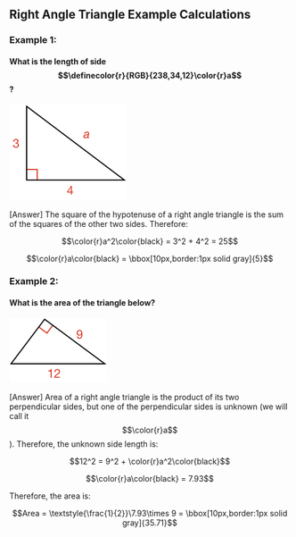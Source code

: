## Right Angle Triangle Example Calculations

### Example 1:

#### What is the length of side $$\definecolor{r}{RGB}{238,34,12}\color{r}a$$?

![](ex1.png)

<hintLow>[Answer]
The square of the hypotenuse of a right angle triangle is the sum of the squares of the other two sides. Therefore:

$$\color{r}a^2\color{black} = 3^2 + 4^2 = 25$$

$$\color{r}a\color{black} = \bbox[10px,border:1px solid gray]{5}$$
</hintLow>

### Example 2:

#### What is the area of the triangle below?

![](ex2.png)

<hintLow>[Answer]
Area of a right angle triangle is the product of its two perpendicular sides, but one of the perpendicular sides is unknown (we will call it $$\color{r}a$$). Therefore, the unknown side length is:

$$12^2 = 9^2 + \color{r}a^2\color{black}$$

$$\color{r}a\color{black} = 7.93$$

Therefore, the area is:

$$Area = \textstyle{\frac{1}{2}}\7.93\times 9 =  \bbox[10px,border:1px solid gray]{35.71}$$

</hintLow>
<!-- 
![](ex1.png)

<hintLow>[Answer]
[[triangle]]((qr,'Math/Geometry_1/Triangles/base/AngleSum',#00756F)) 
</hintLow>


 $$\bbox[10px,border:1px solid gray]{Yes}$$ -->